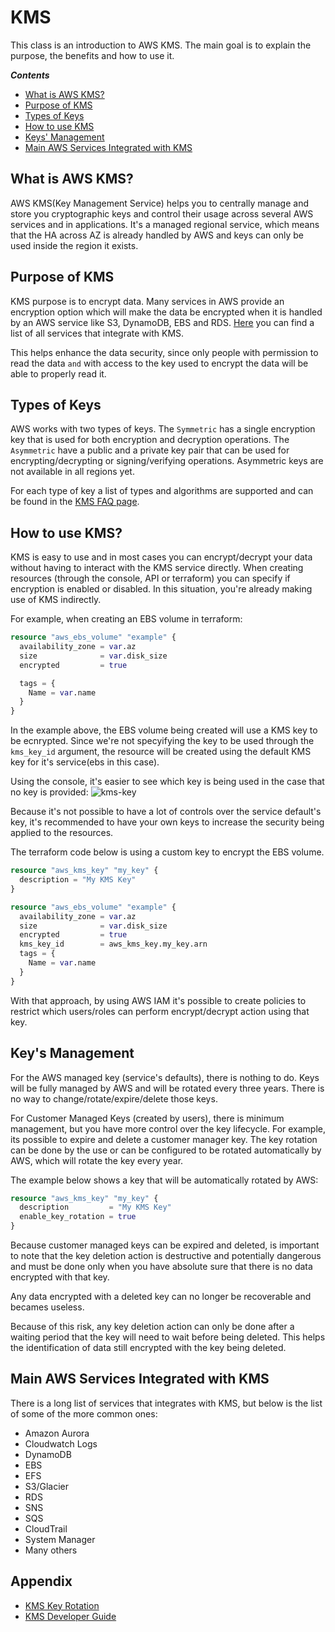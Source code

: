 # KMS
This class is an introduction to AWS KMS.
The main goal is to explain the purpose, the benefits and how to use it.

***Contents***
- [What is AWS KMS?](#what-is-aws-kms)
- [Purpose of KMS](#purpose-of-kms)
- [Types of Keys](#types-of-keys)
- [How to use KMS](#purpose-of-kms)
- [Keys' Management](#keys-management)
- [Main AWS Services Integrated with KMS](#main-aws-services-integrated-with-kms)

## What is AWS KMS?
AWS KMS(Key Management Service) helps you to centrally manage and store you cryptographic keys and control their usage across several AWS services and in applications. It's a managed regional service, which means that the HA across AZ is already handled by AWS and keys can only be used inside the region it exists.


## Purpose of KMS
KMS purpose is to encrypt data. Many services in AWS provide an encryption option which will make the data be encrypted when it is handled by an AWS service like S3, DynamoDB, EBS and RDS. [Here](https://aws.amazon.com/kms/features/) you can find a list of all services that integrate with KMS. 

This helps enhance the data security, since only people with permission to read the data `and` with access to the key used to encrypt the data will be able to properly read it.

## Types of Keys
AWS works with two types of keys. The `Symmetric` has a single encryption key that is used for both encryption and decryption operations. The `Asymmetric` have a public and a private key pair that can be used for encrypting/decrypting or signing/verifying operations. Asymmetric keys are not available in all regions yet.

For each type of key a list of types and algorithms are supported and can be found in the [KMS FAQ page](https://aws.amazon.com/kms/faqs/).

## How to use KMS?
KMS is easy to use and in most cases you can encrypt/decrypt your data without having to interact with the KMS service directly. When creating resources (through the console, API or terraform) you can specify if encryption is enabled or disabled. In this situation, you're already making use of KMS indirectly.

For example, when creating an EBS volume in terraform:
```terraform
resource "aws_ebs_volume" "example" {
  availability_zone = var.az
  size              = var.disk_size
  encrypted         = true

  tags = {
    Name = var.name
  }
}
```
In the example above, the EBS volume being created will use a KMS key to be ecnrypted. Since we're not specyifying the key to be used through the `kms_key_id` argument, the resource will be created using the default KMS key for it's service(ebs in this case).

Using the console, it's easier to see which key is being used in the case that no key is provided:
![kms-key](assets/kms-key.png)

Because it's not possible to have a lot of controls over the service default's key, it's recommended to have your own keys to increase the security being applied to the resources. 

The terraform code below is using a custom key to encrypt the EBS volume.

```terraform
resource "aws_kms_key" "my_key" {
  description = "My KMS Key"
}

resource "aws_ebs_volume" "example" {
  availability_zone = var.az
  size              = var.disk_size
  encrypted         = true
  kms_key_id        = aws_kms_key.my_key.arn
  tags = {
    Name = var.name
  }
}
```

With that approach, by using AWS IAM it's possible to create policies to restrict which users/roles can perform encrypt/decrypt action using that key.

## Key's Management
For the AWS managed key (service's defaults), there is nothing to do. Keys will be fully managed by AWS and will be rotated every three years. There is no way to change/rotate/expire/delete those keys.

For Customer Managed Keys (created by users), there is minimum management, but you have more control over the key lifecycle. For example, its possible to expire and delete a customer manager key. The key rotation can be done by the use or can be configured to be rotated automatically by AWS, which will rotate the key every year. 

The example below shows a key that will be automatically rotated by AWS:

```terraform
resource "aws_kms_key" "my_key" {
  description         = "My KMS Key"
  enable_key_rotation = true
}
```

Because customer managed keys can be expired and deleted, is important to note that the key deletion action is destructive and potentially dangerous and must be done only when you have absolute sure that there is no data encrypted with that key.

Any data encrypted with a deleted key can no longer be recoverable and becames useless.

Because of this risk, any key deletion action can only be done after a waiting period that the key will need to wait before being deleted. This helps the identification of data still encrypted with the key being deleted.

## Main AWS Services Integrated with KMS
There is a long list of services that integrates with KMS, but below is the list of some of the more common ones:
- Amazon Aurora
- Cloudwatch Logs
- DynamoDB
- EBS
- EFS
- S3/Glacier
- RDS
- SNS
- SQS
- CloudTrail
- System Manager
- Many others

## Appendix
- [KMS Key Rotation](https://docs.aws.amazon.com/kms/latest/developerguide/rotate-keys.html)
- [KMS Developer Guide](https://docs.aws.amazon.com/kms/latest/developerguide/overview.html)
